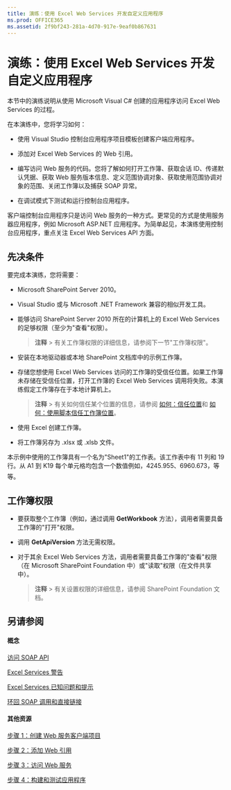 ```yaml
---
title: 演练：使用 Excel Web Services 开发自定义应用程序
ms.prod: OFFICE365
ms.assetid: 2f9bf243-281a-4d70-917e-9eaf0b867631
---
```



# 演练：使用 Excel Web Services 开发自定义应用程序

本节中的演练说明从使用 Microsoft Visual C# 创建的应用程序访问 Excel Web Services 的过程。
  
    
    

在本演练中，您将学习如何：
- 使用 Visual Studio 控制台应用程序项目模板创建客户端应用程序。
    
  
- 添加对 Excel Web Services 的 Web 引用。
    
  
- 编写访问 Web 服务的代码。您将了解如何打开工作簿、获取会话 ID、传递默认凭据、获取 Web 服务版本信息、定义范围协调对象、获取使用范围协调对象的范围、关闭工作簿以及捕获 SOAP 异常。
    
  
- 在调试模式下测试和运行控制台应用程序。
    
  
客户端控制台应用程序只是访问 Web 服务的一种方式。更常见的方式是使用服务器应用程序，例如 Microsoft ASP.NET 应用程序。为简单起见，本演练使用控制台应用程序，重点关注 Excel Web Services API 方面。
## 先决条件

要完成本演练，您将需要： 
  
    
    

- Microsoft SharePoint Server 2010。
    
  
- Visual Studio 或与 Microsoft .NET Framework 兼容的相似开发工具。
    
  
- 能够访问 SharePoint Server 2010 所在的计算机上的 Excel Web Services 的足够权限（至少为"查看"权限）。 
    
    > **注释**
      > 有关工作簿权限的详细信息，请参阅下一节"工作簿权限"。 
- 安装在本地驱动器或本地 SharePoint 文档库中的示例工作簿。 
    
  
- 存储您想使用 Excel Web Services 访问的工作簿的受信任位置。如果工作簿未存储在受信任位置，打开工作簿的 Excel Web Services 调用将失败。本演练假定工作簿存在于本地计算机上。 
    
    > **注释**
      > 有关如何信任某个位置的信息，请参阅 [如何：信任位置](how-to-trust-a-location.md)和 [如何：使用脚本信任工作簿位置](http://msdn.microsoft.com/library/79ab6ced-7a0c-4275-b852-bb246fc6be57%28Office.15%29.aspx)。 
- 使用 Excel 创建工作簿。
    
  
- 将工作簿另存为 .xlsx 或 .xlsb 文件。
    
  
本示例中使用的工作簿具有一个名为"Sheet1"的工作表。该工作表中有 11 列和 19 行。从 A1 到 K19 每个单元格均包含一个数值例如，4245.955、6960.673，等等。
  
    
    

## 工作簿权限


- 要获取整个工作簿（例如，通过调用 **GetWorkbook** 方法），调用者需要具备工作簿的"打开"权限。
    
  
- 调用 **GetApiVersion** 方法无需权限。
    
  
- 对于其余 Excel Web Services 方法，调用者需要具备工作簿的"查看"权限（在 Microsoft SharePoint Foundation 中）或"读取"权限（在文件共享中）。
    
    > **注释**
      > 有关设置权限的详细信息，请参阅 SharePoint Foundation 文档。 

## 另请参阅


#### 概念


  
    
    
 [访问 SOAP API](accessing-the-soap-api.md)
  
    
    
 [Excel Services 警告](excel-services-alerts.md)
  
    
    
 [Excel Services 已知问题和提示](excel-services-known-issues-and-tips.md)
  
    
    
 [环回 SOAP 调用和直接链接](loop-back-soap-calls-and-direct-linking.md)
#### 其他资源


  
    
    
 [步骤 1：创建 Web 服务客户端项目](step-1-creating-the-web-service-client-project.md)
  
    
    
 [步骤 2：添加 Web 引用](step-2-adding-a-web-reference.md)
  
    
    
 [步骤 3：访问 Web 服务](step-3-accessing-the-web-service.md)
  
    
    
 [步骤 4：构建和测试应用程序](step-4-building-and-testing-the-application.md)
